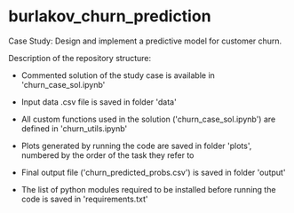 # burlakov_churn_prediction
Case Study: Design and implement a predictive model for customer churn.

Description of the repository structure:

- Commented solution of the study case is available in 'churn_case_sol.ipynb'

- Input data .csv file is saved in folder 'data'

- All custom functions used in the solution ('churn_case_sol.ipynb') are defined in 'churn_utils.ipynb'

- Plots generated by running the code are saved in folder 'plots', numbered by the order of the task they refer to 

- Final output file ('churn_predicted_probs.csv') is saved in folder 'output'

- The list of python modules required to be installed before running the code is saved in 'requirements.txt'
